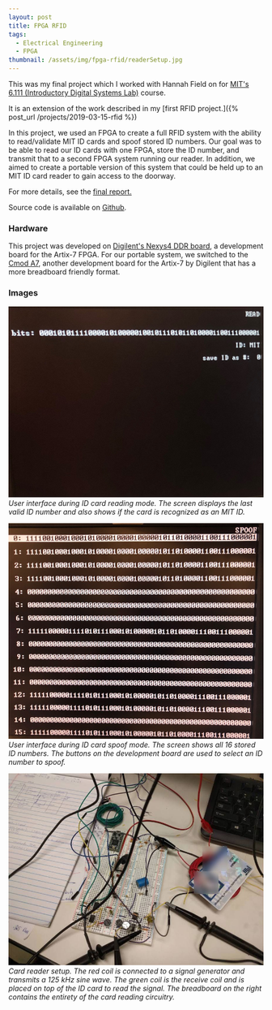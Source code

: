 ```yaml
---
layout: post
title: FPGA RFID
tags:
  - Electrical Engineering
  - FPGA
thumbnail: /assets/img/fpga-rfid/readerSetup.jpg
---
```


This was my final project which I worked with Hannah Field on for [MIT's 6.111 (Introductory Digital Systems Lab)](http://web.mit.edu/6.111/volume2/www/f2019/index.html) course.

It is an extension of the work described in my [first RFID project.]({% post_url /projects/2019-03-15-rfid %})<!--more-->

In this project, we used an FPGA to create a full RFID system with the ability to read/validate MIT ID cards and spoof stored ID numbers. Our goal was to be able to read our ID cards with one FPGA, store the ID number, and transmit that to a second FPGA system running our reader. In addition, we aimed to create a portable version of this system that could be held up to an MIT ID card reader to gain access to the doorway.

For more details, see the [final report.](http://web.mit.edu/6.111/volume2/www/f2019/projects/milesdai_Project_Final_Report.pdf)

Source code is available on [Github](https://github.com/milesdai/FPGA-RFID).

### Hardware

This project was developed on [Digilent's Nexys4 DDR board](https://reference.digilentinc.com/reference/programmable-logic/nexys-4-ddr/start), a development board for the Artix-7 FPGA. For our portable system, we switched to the [Cmod A7](https://reference.digilentinc.com/reference/programmable-logic/cmod-a7/start), another development board for the Artix-7 by Digilent that has a more breadboard friendly format.

### Images

![Read mode GUI](/assets/img/fpga-rfid/readGUI.jpeg)
*User interface during ID card reading mode. The screen displays the last valid ID number and also shows if the card is recognized as an MIT ID.*

![Spoof mode GUI](/assets/img/fpga-rfid/spoofGUI.jpeg)
*User interface during ID card spoof mode. The screen shows all 16 stored ID numbers. The buttons on the development board are used to select an ID number to spoof.*

![Card reader setup](/assets/img/fpga-rfid/readerSetup.jpg)
*Card reader setup. The red coil is connected to a signal generator and transmits a 125 kHz sine wave. The green coil is the receive coil and is placed on top of the ID card to read the signal. The breadboard on the right contains the entirety of the card reading circuitry.*
